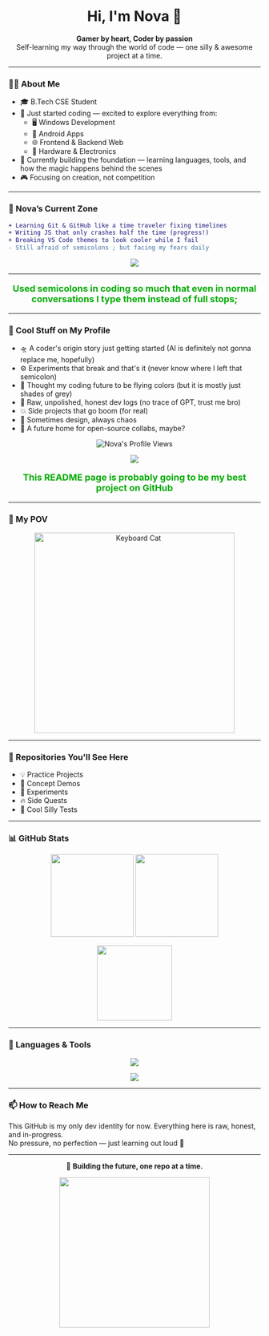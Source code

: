 
<h1 align="center">Hi, I'm Nova 👋</h1>

<p align="center">
  <b>Gamer by heart, Coder by passion</b><br>
  Self-learning my way through the world of code — one silly & awesome project at a time.
</p>

---

### 👨‍💻 About Me
- 🎓 B.Tech CSE Student  
- 🚀 Just started coding — excited to explore everything from:
  - 🖥️ Windows Development
  - 📱 Android Apps
  - 🌐 Frontend & Backend Web
  - 🔧 Hardware & Electronics
- 🎯 Currently building the foundation — learning languages, tools, and how the magic happens behind the scenes
- 🎮 Focusing on creation, not competition

---

### 🚧 Nova’s Current Zone
```diff
+ Learning Git & GitHub like a time traveler fixing timelines
+ Writing JS that only crashes half the time (progress!)
+ Breaking VS Code themes to look cooler while I fail
- Still afraid of semicolons ; but facing my fears daily
```

<p align="center">
  <img src="https://readme-typing-svg.demolab.com?font=JetBrains+Mono&size=22&pause=1200&center=true&vCenter=true&color=008800&width=600&height=35&lines=Booting+up+my+brain+...;Compiling+bad+decisions+...;404+motivation+not+found;Hacking+my+way+into+coding;Running+on+caffeine+and+hope;When+in+doubt,+add+console.log();This+README+is+held+together+with+duct+tape;Probably+should+be+studying;Coding+like+it%E2%80%99s+1999;Will+debug+for+cookies" />
</p>

---

<p align="center" style="color:#00aa00; font-size:18px; font-weight:bold;">
  Used semicolons in coding so much that even in normal conversations I type them instead of full stops;
</p>

---

### 🌟 Cool Stuff on My Profile
- 🛸 A coder's origin story just getting started (AI is definitely not gonna replace me, hopefully)
- ⚙️ Experiments that break and that's  it (never know where I left that semicolon)
- 🌈 Thought my coding future to be flying colors (but it is mostly just shades of grey)
- 📜 Raw, unpolished, honest dev logs (no trace of GPT, trust me bro)
- 💥 Side projects that go boom (for real)
- 🎨 Sometimes design, always chaos
- 🤝 A future home for open-source collabs, maybe?

<p align="center">
  <img src="https://komarev.com/ghpvc/?username=ArtemisNovax64&label=Profile+Views&color=blueviolet&style=flat" alt="Nova's Profile Views" />
</p>

<p align="center">
  <img src="https://github-profile-trophy.vercel.app/?username=ArtemisNovax64&theme=tokyonight&row=1&column=8&margin-w=5&margin-h=5" />
</p>

<p align="center" style="color:#00aa00; font-size:18px; font-weight:bold;">
  This README page is probably going to be my best project on GitHub
</p>

---

### 🐾 My POV
<p align="center">
  <img src="https://media.tenor.com/BOkL6av2mjAAAAAC/keyboard-cat.gif" width="400" alt="Keyboard Cat">
</p>

---

### 📂 Repositories You'll See Here
- 💡 Practice Projects
- 🎯 Concept Demos
- 🧪 Experiments
- 🔥 Side Quests
- 🤖 Cool Silly Tests
---

### 📊 GitHub Stats
<p align="center">
  <img src="https://github-readme-stats.vercel.app/api?username=ArtemisNovax64&show_icons=true&theme=tokyonight" height="165" />
  <img src="https://github-readme-streak-stats.herokuapp.com/?user=ArtemisNovax64&theme=tokyonight" height="165" />
</p>
<p align="center">
  <img src="https://github-readme-stats.vercel.app/api/top-langs/?username=ArtemisNovax64&layout=compact&theme=tokyonight" height="150" />
</p>

---

### 🔧 Languages & Tools
<p align="center">
  <img src="https://skillicons.dev/icons?i=html,css,js,python,java" />
</p>
<p align="center">
  <img src="https://skillicons.dev/icons?i=nodejs,react,vscode,github,git" />
</p>

---

### 📫 How to Reach Me
This GitHub is my only dev identity for now. Everything here is raw, honest, and in-progress.  
No pressure, no perfection — just learning out loud 🚧

---

<p align="center">
  🚀 <b>Building the future, one repo at a time.</b>
</p>

<p align="center">
  <img src="https://media.giphy.com/media/JIX9t2j0ZTN9S/giphy.gif" width="300" />
</p>
